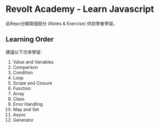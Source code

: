 # Revolt Academy - Learn Javascript #

此Repo分開兩個部分 (Notes & Exercise) 供初學者學習。

## Learning Order ##

建議以下次序學習:

1. Value and Variables
2. Comparison
3. Condition
4. Loop
5. Scope and Closure
6. Function
7. Array
8. Class
9. Error Handling
10. Map and Set
11. Async
12. Generator
